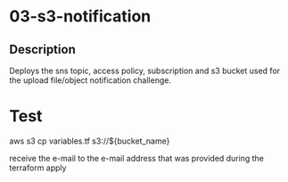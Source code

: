 # 03-s3-notification

## Description

Deploys the sns topic, access policy, subscription and s3 bucket used for the upload file/object notification challenge.

# Test

aws s3 cp variables.tf s3://${bucket_name}

receive the e-mail to the e-mail address that was provided during the terraform apply 
